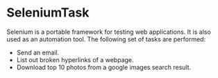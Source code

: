 # SeleniumTask

Selenium is a portable framework for testing web applications. It is also used as an automation tool.
The following set of tasks are performed: 
* Send an email.
* List out broken hyperlinks of a webpage.
* Download top 10 photos from a google images search result.
